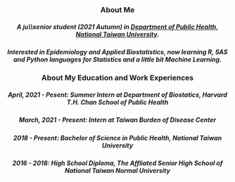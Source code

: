 <h3 align=center>About Me</h3>

<h5 align=center>A ju\\senior student (2021 Autumn) in <a href="http://dph.ntu.edu.tw/web/index/index.jsp?lang=en">Department of Public Health, National Taiwan University</a>.</h5>
<h5 align=center>Interested in Epidemiology and Applied Biostatistics, now learning R, SAS and Python languages for Statistics and a little bit Machine Learning.</h5>

<h3 align=center>About My Education and Work Experiences</h3>
<h5 align=center>April, 2021 - Pesent: Summer Intern at Department of Biostatics, Harvard T.H. Chan School of Public Health</h5>
<h5 align=center>March, 2021 - Present: Intern at Taiwan Burden of Disease Center</h5>
<h5 align=center>2018 - Present: Bachelor of Science in Public Health, National Taiwan University</h5>
<h5 align=center>2016 - 2018: High School Diploma, The Affliated Senior High School of National Taiwan Normal University</h5>
